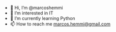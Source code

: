 - 👋 Hi, I’m @marcoshemmi
- 👀 I’m interested in IT
- 🌱 I’m currently learning Python
- 📫 How to reach me marcos.hemmi@gmail.com

<!---
marcoshemmi/marcoshemmi is a ✨ special ✨ repository because its `README.md` (this file) appears on your GitHub profile.
You can click the Preview link to take a look at your changes.
--->

